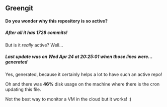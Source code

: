 ## Greengit

#### Do you wonder why this repository is so active?

##### After all it has 1728 commits!

But is it *really* active? Well...

##### Last update was on Wed Apr 24 at 20:25:01 when those lines were... generated

Yes, generated, because it certainly helps a lot to have such an active repo!

Oh and there was **46%** disk usage on the machine
where there is the cron updating this file.

Not the best way to monitor a VM in the cloud but it works! :)

